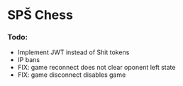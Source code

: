 # SPŠ Chess

### Todo:
* Implement JWT instead of Shit tokens
* IP bans
* FIX: game reconnect does not clear oponent left state
* FIX: game disconnect disables game
